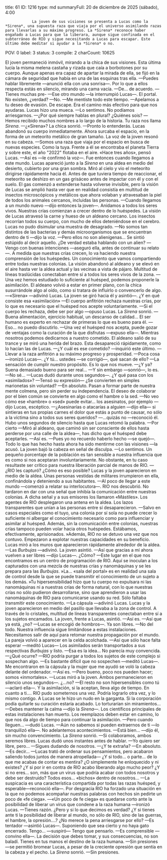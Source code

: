 title:          61
ID:             1216
type:           md
summaryFull:    20 de diciembre de 2025 (sábado), 4:00
                
                La joven de sus visiones se presenta a Lucas como la *Sirena*, una supuesta raza que viaja por el universo asimilando razas para llevarlas a su máximo progreso. La *Sirena* reconoce haber engañado a Lucas para que la liberara, aunque sigue confinada en el subterráneo de RIO y sigue necesitando a Lucas para escapar. Este último debe meditar si ayudar a la *Sirena* o no.
POV:            0
label:          3
status:         3
compile:        2
charCount:      10625


El joven permaneció inmóvil, mirando a la chica de sus visiones. Esta última lucía la misma melena castaña y rizada que caía a borbotones por su cuerpo.
Aunque apenas era capaz de apartar la mirada de ella, se fijó en la cámara de seguridad que había en una de las esquinas tras ella.
—Puedes hablar libremente —anunció ella con una sonrisa—. Por lo que a ellos respecta estás en silencio, mirando una cama vacía.
—De... de acuerdo.
—Tienes muchas pre-
—Ese otro mundo —la interrumpió Lucas—. El portal. No existen, ¿verdad?
—No.
—Me mentiste todo este tiempo.
—Apelamos a tu deseo de evasión. De escape. Era el camino más efectivo para que nos ayudaras.
Lucas hizo una mueca.
—Lo sentimos. No podíamos arriesgarnos.
—¿Por qué siempre hablas en plural? ¿Quiénes sois?
—Hemos recibido muchos nombres a lo largo de la historia. Tu raza nos llama *Sirena*.
—¿«Sirena»?
La chica sonrió.
—Pronto lo entenderás.
Lucas abandonó su cuerpo inmediatamente. Ahora surcaba el espacio, en la forma de un meteorito metálico de gran tamaño.
La voz de la joven resonó en su cabeza.
—Somos una raza que viaja por el espacio en busca de nuevas especies. Como la tuya.
Frente a él se encontraba el planeta Tierra y sobre este, el año "2022" flotaba en el aire.
«Hace tres años», pensó Lucas.
—Así es —le confirmó la voz—. Fue entonces cuando llegamos a este mundo.
Lucas apareció junto a la *Sirena* en una aldea en medio del desierto, cubierto por una gran sombra. Miró al cielo y vio el meteorito dirigirse rápidamente hacia él. Antes de que tuviera tiempo de reaccionar, el meteorito se deshizo en un gas grisáceo antes de impactar con él y con el suelo.
El gas comenzó a extenderse hasta volverse invisible, pero la visión de Lucas se amplió hasta ver que en realidad consistía en multitud de insectos microscópicos y metálicos que ahora volaban y atravesaban la piel de todos los animales cercanos, incluidas las personas.
—Cuando llegamos a un mundo nuevo —dijo entonces la joven—. Anidamos a todos los seres vivos. Nuestras crías comienzan a crecer dentro de lo huéspedes.
La visión de Lucas atravesó la carne y hueso de un aldeano cercano. Los insectos recorrían todos su cuerpo, con mucho de ellos deteniéndose en el cerebro.
Lucas no pudo disimular una muestra de desagrado.
—No somos tan distintos de las bacterias y demás microorganismos que se encuentran dentro de ti —dijo la voz.
—Pero ellos no son alienígenas...
Se sintió estúpido al decir aquello. ¿De verdad estaba hablando con un alien?
—Vengo con buenas intenciones —aseguró ella, antes de continuar su relato—. A medida que nuestras crías crecen, lo va haciendo nuestra comprensión de los huéspedes. Un conocimiento que vamos compartiendo entre todas nuestras colonias.
La visión abandonó al aldeano y se elevó en el aire hasta ver la aldea actual y las vecinas a vista de pájaro. Multitud de líneas traslúcidas conectaban entre sí a todos los seres vivos de la zona.
—Una vez hemos estudiado lo suficiente al huésped, podemos proponerle la asimilación.
El aldeano volvió a estar en primer plano, con la chica susurrándole algo al oído, como si tratara de influirlo o convencerlo de algo.
—«Sirena» —adivinó Lucas. La joven se giró hacia él y asintió—. ¿Y en qué consiste esa «asimilación»
—El cuerpo anfitrión rechaza nuestras crías, por lo que es necesario que el huésped nos acepte voluntariamente.
—Si el cuerpo les rechaza, debe ser por algo —opuso Lucas.
La *Sirena* sonrió.
—Buena alimentación, ejercicio habitual, un descanso de calidad... El ser humano es experto en rechazar de primeras lo que es bueno para él.
—Eso... no puedo discutirlo.
—Una vez el huésped nos acepta, puede gozar de ventajas como la curación de la que disfrutas —expuso ella—. Mientras nosotros podemos dedicarnos a nuestro cometido.
El aldeano salió de su trance y se miró una herida del brazo. Esta desapareció rápidamente, como lo hacían las de Lucas.
—¿Y cuál es ese cometido? —inquirió este último.
—Llevar a la raza anfitrión a su máximo progreso y prosperidad.
—Poca cosa —ironizó Lucas—. ¿Y tú... ustedes —se corrigió—, qué sacan de ello?
—La sensación de cumplir nuestro propósito. Es lo que nos mueve.
—¿Y ya? Suena demasiado bueno para ser real...
—Y sin embargo —sonrió—, lo es.
—No sé... —Lucas dudó durante unos segundos—. ¿Y qué pasa con los «asimilados»? —Tensó su expresión— ¿Se convierten en simples marionetas sin voluntad?
—En absoluto. Pasan a formar parte de nuestra mente colmena, pero sin perder su independencia. El deseo de colaborar por el bien común se convierte en algo como el hambre o la sed.
—No veo cómo ese «hambre» o «sed» puede evitar... los asesinatos, por ejemplo —dijo Lucas, escéptico.
—¿Asesinarías o atacarías a alguien —dijo ella— si sintieras en tus propias carnes el dolor que estás a punto de causar, no sólo a la víctima sino a todos sus seres queridos?
—...quizás no —reconoció él.
Hubo unos segundos de silencio hasta que Lucas retomó la palabra.
—Por cierto —Miró al aldeano, que caminó sin ser consciente de ellos hasta perderse por una calle de la aldea—, has dicho que el huésped debe aceptarles.
—Así es.
—Pues yo no recuerdo haberlo hecho —se quejó—. Todo lo que has hecho hasta ahora ha sido mentirme con las visiones —la acusó.
La joven bajó la cabeza en señal de disculpa.
—Lo sentimos. Un pequeño porcentaje de la población es tan sensible a nuestra influencia que es como si nos aceptaran involuntariamente. No obstante, en tu caso resultaste ser crítico para nuestra liberación parcial de manos de RIO.
—¿RIO les capturó? ¿Cómo es eso posible?
Lucas y la joven aparecieron en medio de la aldea. Unas personas vestidas de militares irrumpieron en ella, confinándola y deteniendo a sus habitantes.
—Al poco de llegar a este mundo —comenzó a relatar su interlocutora—. RIO nos descubrió. No tardaron en dar con una señal que inhibía la comunicación entre nuestras colonias. A dicha señal y a sus emisores los llamaron «Mástiles».
Los agentes de RIO desplegaron una antena en la aldea. Los lazos transparentes que unían a las personas entre sí desaparecieron.
—Salvo en casos especiales como el tuyo, una colonia por sí sola no puede crecer lo suficiente ni albergar el conocimiento necesario como para influenciar y asimilar al huésped. Además, sin la comunicación entre colonias, nuestras crías tampoco pueden volar hacia otros huéspedes. Estábamos, efectivamente, aprisionados.
»Además, RIO no se detuvo una vez que nos contuvo. Empezaron a explotar nuestras capacidades en su beneficio.
Lucas miró a los muros que aparecieron rápidamente alrededor de la aldea.
—Las *Burbujas* —adivinó.
La joven asintió.
—Así que gracias a mí ahora vuelven a ser libres —dijo Lucas—. ¿Cómo?
—Este lugar en el que nos encontramos es un centro de programación de RIO. Aquí se inoculan a los capturados con una mezcla de nuestras crías y nanomáquinas y se les prepara para las *Burbujas*. »La... «sala del portal» es en realidad una sala de control desde la que se puede transmitir el conocimiento de un sujeto a los demás.
»Tu hipersensibilidad hizo que tu cuerpo no expulsara ni las nanomáquinas ni a nuestras crías de forma natural, con lo que nuestras crías no sólo pudieron desarrollarse, sino que aprendieron a usar las nanomáquinas de RIO para comunicarse usando su red. Sólo faltaba transmitir este conocimiento.
—La cápsula —adivinó Lucas.
Lucas y la joven aparecieron en medio del pasillo que llevaba a la zona de control. A través de lo cristales, multitud de líneas transparentes conectaban entre sí a los sujetos encamados. La joven, frente a Lucas, asintió.
—Así es.
—Así que ya está, ¿no? —Lucas se encogió de hombros—. Ya son libres.
—No del todo. Nuestra influencia sigue limitándose a estas instalaciones. Necesitamos salir de aquí para retomar nuestra propagación por el mundo.
La pareja volvió a aparecer en la celda acolchada.
—Así que sólo hace falta esperar —meditó Lucas— Los asimilados serán transportados a sus respectivas *Burbujas* y listo.
—Esa es la idea...
No parecía muy convencida.
—¿Qué ocurre?
—RIO podría purgar a todos los sujetos de este complejo si sospechan algo.
—Es bastante difícil que no sospechen —meditó Lucas—. Me encontraron en la cápsula y la mujer que me ayudó se voló la cabeza delante del ordenador.
—Así es.
—Pero bueno, poco nos pueden hacer; somos «inmortales». —Lucas miró a la joven. Ambos permanecieron en silencio unos segundos—. ¿...no?
—El resto no son hipersensibles como tú —aclaró ella—. Y la asimilación, si la aceptan, lleva algo de tiempo. En cuanto a ti.... RIO pudo someternos una vez. Podría lograrlo otra vez, y lo mismo contigo.
A Lucas se le hizo un nudo en la garganta. Si la corporación podía quitarle su curación estaría acabado. Lo torturarían sin miramientos...
—Debes mantener la calma —dijo la *Sirena*—. Los científicos principales de estas instalaciones han muerto. Los reemplazos deben estar en camino, lo que nos da algo de tiempo para continuar la asimilación.
—Pero cuando lleguen... —dudó Lucas.
—Aún no sabemos si pueden extraernos de ti —lo tranquilizó ella—. No adelantemos acontecimientos.
—Está bien... —dijo él, sin mucho convencimiento.
La *Sirena* sonrió.
—Si colaboramos, ambos seremos libres.
Lucas dudó unos instantes antes de hablar.
—Yo quiero ser libre, pero...
—Sigues dudando de nosotros.
—¿Y te extraña?
—En absoluto.
—Es decir... —Lucas trató de ordenar sus pensamientos, pero acabaron saliendo todos juntos de manera atropellada— ¿Y si todo... o parte... de lo que me acabas de contar es mentira? ¿O simplemente he enloquecido y ni existes? ¿Y si por ir en contra de RIO acabo liberando algo mucho peor? ¿Y si no eres... son, más que un virus que podría acabar con todos nosotros y debe ser destruido? Todos esos... «bichos» dentro de nosotros...
—La suspicacia es una característica compartida por todas las razas huésped, y esperable—reconoció ella—. Por desgracia RIO ha forzado una situación en la que no podemos acompañar nuestras palabras con hechos sin pedirte un poco de «fe ciega».
—«Un poco de fe ciega» es quedarse corto ante la posibilidad de liberar un virus que condene a la raza humana —ironizó Lucas.
—Tienes razón. ¿Pero y si lo que decimos es verdad? ¿Y si tienes ante ti la posibilidad de liberar al mundo, no sólo de RIO, sino de las guerras, el hambre, la opresión....? ¿No merece la pena arriesgarse por ello?
—Es tentador —asintió Lucas—. Suponiendo que sea cierto y no haya gato encerrado. Tengo... —suspiró— Tengo que pensarlo.
—Es comprensible —convino ella—. La decisión que debes tomar, y sus consecuencias, no son baladí. Tienes en tus manos el destino de la raza humana.
—Sin presiones —se permitió bromear Lucas, a pesar de la creciente opresión que sentía en la cabeza y el pecho.
La *Sirena* sonrió.
—Sin presiones.